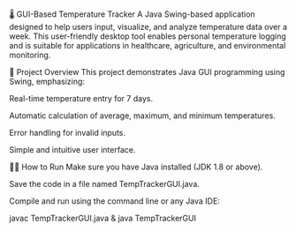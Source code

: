 🌡️ GUI-Based Temperature Tracker
A Java Swing-based application designed to help users input, visualize, and analyze temperature data over a week. This user-friendly desktop tool enables personal temperature logging and is suitable for applications in healthcare, agriculture, and environmental monitoring.

📌 Project Overview
This project demonstrates Java GUI programming using Swing, emphasizing:

Real-time temperature entry for 7 days.

Automatic calculation of average, maximum, and minimum temperatures.

Error handling for invalid inputs.

Simple and intuitive user interface.

🧑‍💻 How to Run
Make sure you have Java installed (JDK 1.8 or above).

Save the code in a file named TempTrackerGUI.java.

Compile and run using the command line or any Java IDE:

javac TempTrackerGUI.java & 
java TempTrackerGUI
